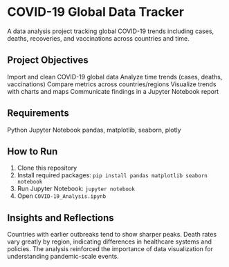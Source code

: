 # COVID-19 Global Data Tracker

A data analysis project tracking global COVID-19 trends including cases, deaths, recoveries, and vaccinations across countries and time.

## Project Objectives
 Import and clean COVID-19 global data
 Analyze time trends (cases, deaths, vaccinations)
 Compare metrics across countries/regions
 Visualize trends with charts and maps
 Communicate findings in a Jupyter Notebook report

## Requirements
Python 
Jupyter Notebook
pandas, matplotlib, seaborn, plotly

## How to Run

1. Clone this repository
2. Install required packages: `pip install pandas matplotlib seaborn notebook`
3. Run Jupyter Notebook: `jupyter notebook`
4. Open `COVID-19_Analysis.ipynb`
   
##  Insights and Reflections

 Countries with earlier outbreaks tend to show sharper peaks.
 Death rates vary greatly by region, indicating differences in healthcare systems and policies.
 The analysis reinforced the importance of data visualization for understanding pandemic-scale events.

